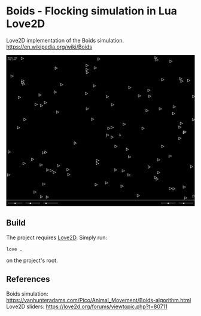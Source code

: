 # Boids - Flocking simulation in Lua Love2D
Love2D implementation of the Boids simulation.
https://en.wikipedia.org/wiki/Boids

![preview](preview.gif)

## Build
The project requires [Love2D](https://love2d.org/).
Simply run:
```
love .
```
on the project's root.

## References
Boids simulation: https://vanhunteradams.com/Pico/Animal_Movement/Boids-algorithm.html
Love2D sliders: https://love2d.org/forums/viewtopic.php?t=80711